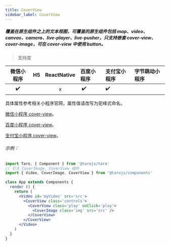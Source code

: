 ```yaml
---
title: CoverView
sidebar_label: CoverView
---
```


##### 覆盖在原生组件之上的文本视图，可覆盖的原生组件包括 map、video、canvas、camera、live-player、live-pusher，只支持嵌套 cover-view、cover-image，可在 cover-view 中使用 button。


> 支持度

| 微信小程序 | H5 | ReactNative | 百度小程序 | 支付宝小程序 | 字节跳动小程序 |
| :-: | :-: | :-: | :- | :- | :- |
| ✔️ |  | x | ️ ✔️  | ✔️  | |

具体属性参考相关小程序官网，属性值请改写为驼峰式命名。


[微信小程序 cover-view](https://developers.weixin.qq.com/miniprogram/dev/component/cover-view.html)。

[百度小程序 cover-view](https://smartprogram.baidu.com/docs/develop/component/view/#cover-view)。

[支付宝小程序 cover-view](https://docs.alipay.com/mini/component/cover-view)。

###### 示例：
```jsx
import Taro, { Component } from '@tarojs/taro'
// 引入 CoverImage, CoverView 组件
import { Video, CoverImage, CoverView } from '@tarojs/components'

class App extends Components {
  render () {
    return (
      <Video id='myVideo' src='src'>
        <CoverView class='controls'>
          <CoverView class='play' onClick='play'>
            <CoverImage class='img' src='src' />
          </CoverView>
        </CoverView>
      </Video>
    )
  }
}
```

